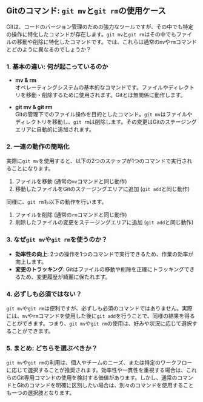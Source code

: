 ## Gitのコマンド: `git mv`と`git rm`の使用ケース

Gitは、コードのバージョン管理のための強力なツールですが、その中でも特定の操作に特化したコマンドが存在します。`git mv`と`git rm`はその中でもファイルの移動や削除に特化したコマンドです。では、これらは通常の`mv`や`rm`コマンドとどのように異なるのでしょうか？

### 1. 基本の違い: 何が起こっているのか

- **mv & rm**  
  オペレーティングシステムの基本的なコマンドです。ファイルやディレクトリを移動・削除するために使用されます。Gitとは無関係に動作します。

- **git mv & git rm**  
  Gitの管理下でのファイル操作を目的としたコマンド。`git mv`はファイルやディレクトリを移動し、`git rm`は削除します。その変更はGitのステージングエリアに自動的に追加されます。

### 2. 一連の動作の簡略化

実際に`git mv`を使用すると、以下の2つのステップが1つのコマンドで実行されることになります。

1. ファイルを移動 (通常の`mv`コマンドと同じ動作)
2. 移動したファイルをGitのステージングエリアに追加 (`git add`と同じ動作)

同様に、`git rm`も以下の動作を行います。

1. ファイルを削除 (通常の`rm`コマンドと同じ動作)
2. 削除したファイルの変更をステージングエリアに追加 (`git add`と同じ動作)

### 3. なぜ`git mv`や`git rm`を使うのか？

- **効率性の向上**: 2つの操作を1つのコマンドで実行できるため、作業の効率が向上します。
- **変更のトラッキング**: Gitはファイルの移動や削除を正確にトラッキングできるため、変更履歴が綺麗に保たれます。

### 4. 必ずしも必須ではない？

`git mv`や`git rm`は便利ですが、必ずしも必須のコマンドではありません。実際には、`mv`や`rm`コマンドを使用した後に`git add`を行うことで、同様の結果を得ることができます。つまり、`git mv`や`git rm`の使用は、好みや状況に応じて選択することができます。

### 5. まとめ: どちらを選ぶべきか？

`git mv`や`git rm`の利用は、個人やチームのニーズ、または特定のワークフローに応じて選択することが推奨されます。効率性や一貫性を重視する場合は、これらのGit専用コマンドの使用を検討する価値があります。しかし、通常のコマンドとGitのコマンドを明確に区別したい場合は、別々のコマンドを使用することも一つの選択肢となります。
